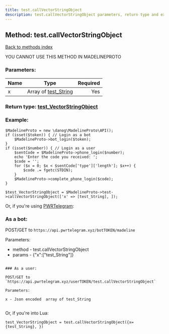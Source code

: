 ```yaml
---
title: test.callVectorStringObject
description: test.callVectorStringObject parameters, return type and example
---
```

## Method: test.callVectorStringObject  
[Back to methods index](index.md)


YOU CANNOT USE THIS METHOD IN MADELINEPROTO


### Parameters:

| Name     |    Type       | Required |
|----------|:-------------:|---------:|
|x|Array of [test\_String](../types/test_String.md) | Yes|


### Return type: [test\_VectorStringObject](../types/test_VectorStringObject.md)

### Example:


```
$MadelineProto = new \danog\MadelineProto\API();
if (isset($token)) { // Login as a bot
    $MadelineProto->bot_login($token);
}
if (isset($number)) { // Login as a user
    $sentCode = $MadelineProto->phone_login($number);
    echo 'Enter the code you received: ';
    $code = '';
    for ($x = 0; $x < $sentCode['type']['length']; $x++) {
        $code .= fgetc(STDIN);
    }
    $MadelineProto->complete_phone_login($code);
}

$test_VectorStringObject = $MadelineProto->test->callVectorStringObject(['x' => [test_String], ]);
```

Or, if you're using [PWRTelegram](https://pwrtelegram.xyz):

### As a bot:

POST/GET to `https://api.pwrtelegram.xyz/botTOKEN/madeline`

Parameters:

* method - test.callVectorStringObject
* params - {"x":["test_String"]}

```

### As a user:

POST/GET to `https://api.pwrtelegram.xyz/userTOKEN/test.callVectorStringObject`

Parameters:

x - Json encoded  array of test_String


```

Or, if you're into Lua:

```
test_VectorStringObject = test.callVectorStringObject({x={test_String}, })
```

